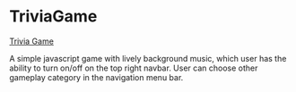 # TriviaGame
[Trivia Game](https://shikwan.github.io/TriviaGame/)

A simple javascript game with lively background music, which user has the ability to turn on/off on the top right navbar. 
User can choose other gameplay category in the navigation menu bar. 

